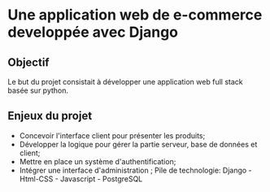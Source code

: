 # Une application web de e-commerce developpée avec Django
## Objectif
Le but du projet consistait à développer une application web full stack basée sur python.
## Enjeux du projet
- Concevoir l'interface client pour présenter les produits;
- Développer la logique pour gérer la partie serveur, base de données et client;
- Mettre en place un système d'authentification;
- Intégrer une interface d'administration ;
Pile de technologie:
Django - Html-CSS - Javascript - PostgreSQL 

